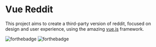 # Vue Reddit

This project aims to create a third-party version of reddit, focused on design and user experience, using the amazing [vue.js](http://www.vuejs.org) framework.

![forthebadge](http://forthebadge.com/images/badges/built-with-love.svg)
![forthebadge](http://forthebadge.com/images/badges/gluten-free.svg)


